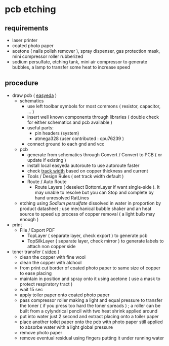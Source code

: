 # pcb etching

## requirements

- laser printer
- coated photo paper
- acetone ( nails polish remover ), spray dispenser, gas protection mask, mini compressor roller rubberized
- sodium persulfate, etching tank, mini air compressor to generate bubbles, a lamp to transfer some heat to increase speed

## procedure

- draw pcb ( [easyeda](https://easyeda.com) )
  - schematics
    - use left toolbar symbols for most commons ( resistor, capacitor, ... )
    - insert well known components through libraries ( double check for either schematics and pcb available )
    - useful parts:
      - pin headers (system)
      - atmega328 (user contributed : cpu76239 )
    - connect ground to each gnd and vcc
  - pcb
    - generate from schematics through Convert / Convert to PCB ( or update if existing )
    - install local easyeda autoroute to use autoroute faster
    - check [track width](https://www.7pcb.com/trace-width-calculator.php) based on copper thickness and current
    - Tools / Design Rules ( set track width default )
    - Route / Auto Route
      - Route Layers ( deselect BottomLayer if want single-side ). It may unable to resolve but you can Stop and complete by hand unresolved RatLines
  - etching using *Sodium persulfate* dissolved in water in proportion by product datasheet ; use  mechanical bubble shaker and an heat source to speed up process of copper removal ( a light bulb may enough )
- print
  - File / Export PDF
    - TopLayer ( separate layer, check export ) to generate pcb
    - TopSilkLayer ( separate layer, check mirror ) to generate labels to attach non copper side
- toner transfer ( [video](https://www.youtube.com/watch?v=FFKI34tewps&t=125s) )
  - clean the copper with fine wool
  - clean the copper with alchool
  - from print cut border of coated photo paper to same size of copper to ease placing
  - maintain in position and spray onto it using acetone ( use a mask to protect respiratory tract )
  - wait 15 sec
  - apply toiler paper onto coated photo paper
  - pass compressor roller making a light and equal pressure to transfer the toner ( if you press too hard the toner spreads ) ; a roller can be built from a cylyndrical pencil with two heat shrink applied around
  - put into water just 2 second and extract placing onto a toiler paper
  - place another toilet paper onto the pcb with photo paper still applied to absorbe water with a light global pressure
  - remove photo paper
  - remove eventual residual using fingers putting it under running water
